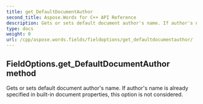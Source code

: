```yaml
---
title: get_DefaultDocumentAuthor
second_title: Aspose.Words for C++ API Reference
description: Gets or sets default document author's name. If author's name is already specified in built-in document properties, this option is not considered. 
type: docs
weight: 0
url: /cpp/aspose.words.fields/fieldoptions/get_defaultdocumentauthor/
---
```

## FieldOptions.get_DefaultDocumentAuthor method


Gets or sets default document author's name. If author's name is already specified in built-in document properties, this option is not considered. 

